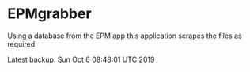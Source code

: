 # EPMgrabber
Using a database from the EPM app this application scrapes the files as required


Latest backup: Sun Oct 6 08:48:01 UTC 2019
